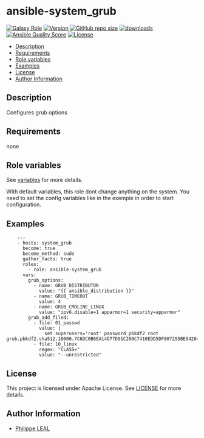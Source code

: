 # ansible-system_grub

[![Galaxy Role](https://img.shields.io/badge/galaxy-system_grub-purple?style=flat)](https://galaxy.ansible.com/lotusnoir/system_grub)
[![Version](https://img.shields.io/github/release/lotusnoir/ansible-system_grub.svg)](https://github.com/lotusnoir/ansible-system_grub/releases/latest)
[![GitHub repo size](https://img.shields.io/github/repo-size/lotusnoir/ansible-system_grub?color=orange&style=flat)](https://galaxy.ansible.com/lotusnoir/system_grub)
[![downloads](https://img.shields.io/ansible/role/d/61811)](https://galaxy.ansible.com/lotusnoir/system_grub)
[![Ansible Quality Score](https://img.shields.io/ansible/quality/61811)](https://galaxy.ansible.com/lotusnoir/system_grub)
[![License](https://img.shields.io/badge/license-Apache--2.0-brightgreen?style=flat)](https://opensource.org/licenses/Apache-2.0)

<!-- START doctoc generated TOC please keep comment here to allow auto update -->
<!-- DON'T EDIT THIS SECTION, INSTEAD RE-RUN doctoc TO UPDATE -->

- [Description](#description)
- [Requirements](#requirements)
- [Role variables](#role-variables)
- [Examples](#examples)
- [License](#license)
- [Author Information](#author-information)

<!-- END doctoc generated TOC please keep comment here to allow auto update -->

## Description

Configures grub options
## Requirements

none

## Role variables

See [variables](/defaults/main.yml) for more details.

With default variables, this role dont change anything on the system. You need to set the config variables like in the exemple in order to start configuration.

## Examples


        ---
        - hosts: system_grub
          become: true
          become_method: sudo
          gather_facts: true
          roles:
            - role: ansible-system_grub
          vars:
            grub_options:
              - name: GRUB_DISTRIBUTOR
                value: "{{ ansible_distribution }}"
              - name: GRUB_TIMEOUT
                value: 4
              - name: GRUB_CMDLINE_LINUX
                value: "ipv6.disable=1 apparmor=1 security=apparmor"
            grub_add_filed:
              - file: 01_passwd
                value: |
                  set superusers='root' password_pbkdf2 root grub.pbkdf2.sha512.10000.7C6DC0B6EA14D77D91C260C7410EDD5DF807295BE94284911EEB9C44BBAC0DD86B5606CC8C89BCB3FF4D91F39CDBF091B7C8923372B95BABB7170507D7AED9E6.D6F0E45D0B978919786C1BBAC888E8E38EEE28B454BCC93008D314974F7788C8E4C614C090862CEA4AFA841493131BDC8CD3642E8034F2C542FD87ADFB574797
              - file: 10_linux
                regex: "CLASS="
                value: "--unrestricted"



## License

This project is licensed under Apache License. See [LICENSE](/LICENSE) for more details.

## Author Information

- [Philippe LEAL](https://github.com/lotusnoir)
